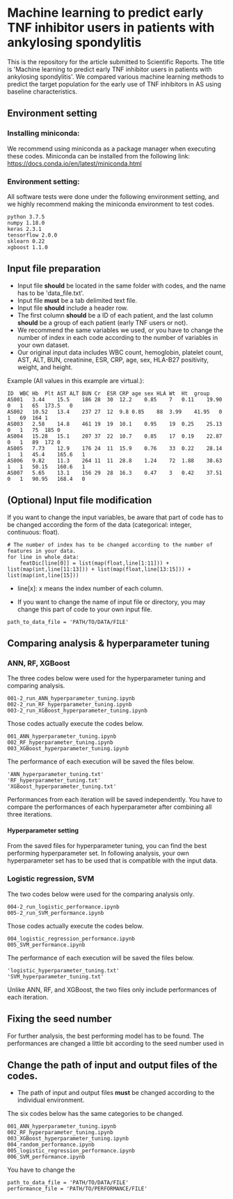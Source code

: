 # Machine learning to predict early TNF inhibitor users in patients with ankylosing spondylitis

This is the repository for the article submitted to Scientific Reports. The title is 'Machine learning to predict early TNF inhibitor users in patients with ankylosing spondylitis'. We compared various machine learning methods to predict the target population for the early use of TNF inhibitors in AS using baseline characteristics. 


## Environment setting

### Installing miniconda:

We recommend using miniconda as a package manager when executing these codes. Miniconda can be installed from the following link: https://docs.conda.io/en/latest/miniconda.html

### Environment setting:

All software tests were done under the following environment setting, and we highly recommend making the miniconda environment to test codes.

```
python 3.7.5
numpy 1.18.0
keras 2.3.1
tensorflow 2.0.0
sklearn 0.22
xgboost 1.1.0
```

## Input file preparation

* Input file **should** be located in the same folder with codes, and the name has to be 'data_file.txt'.
* Input file **must** be a tab delimited text file.
* Input file **should** include a header row.
* The first column **should** be a ID of each patient, and the last column **should** be a group of each patient (early TNF users or not).
* We recommend the same variables we used, or you have to change the number of index in each code according to the number of variables in your own dataset.
* Our original input data includes WBC count, hemoglobin, platelet count, AST, ALT, BUN, creatinine, ESR, CRP, age, sex, HLA-B27 positivity, weight, and height.

Example (All values in this example are virtual.):
```
ID  WBC	Hb	Plt	AST	ALT	BUN	Cr	ESR	CRP	age	sex	HLA	Wt	Ht	group
AS001	3.44	15.5	186	28	30	12.2	0.85	7	0.11	19.90	0	1	65	173.5	0
AS002	10.52	13.4	237	27	12	9.8	0.85	88	3.99	41.95	0	1	69	164	1
AS003	2.58	14.8	461	19	19	10.1	0.95	19	0.25	25.13	0	1	75	185	0
AS004	15.28	15.1	207	37	22	10.7	0.85	17	0.19	22.87	0	1	89	172	0
AS005	7.73	12.9	176	24	11	15.9	0.76	33	0.22	28.14	1	1	45.4	165.6	1
AS006	9.82	11.3	264	11	11	28.8	1.24	72	1.88	38.63	1	1	50.15	160.6	1
AS007	5.65	13.1	156	29	28	16.3	0.47	3	0.42	37.51	0	1	90.95	168.4	0
```

## (Optional) Input file modification
If you want to change the input variables, be aware that part of code has to be changed according the form of the data (categorical: integer, continuous: float). 
```
# The number of index has to be changed according to the number of features in your data.
for line in whole_data:
    featDic[line[0]] = list(map(float,line[1:11])) + list(map(int,line[11:13])) + list(map(float,line[13:15])) + list(map(int,line[15]))
```
* line[x]: x means the index number of each column.

* If you want to change the name of input file or directory, you may change this part of code to your own input file.
```
path_to_data_file = 'PATH/TO/DATA/FILE'
```

## Comparing analysis & hyperparameter tuning
### ANN, RF, XGBoost
The three codes below were used for the hyperparameter tuning and comparing analysis.
```
001-2_run_ANN_hyperparameter_tuning.ipynb
002-2_run_RF_hyperparameter_tuning.ipynb
003-2_run_XGBoost_hyperparameter_tuning.ipynb
```

Those codes actually execute the codes below.
```
001_ANN_hyperparameter_tuning.ipynb
002_RF_hyperparameter_tuning.ipynb
003_XGBoost_hyperparameter_tuning.ipynb
```

The performance of each execution will be saved the files below.
```
'ANN_hyperparameter_tuning.txt'
'RF_hyperparameter_tuning.txt'
'XGBoost_hyperparameter_tuning.txt'
```

Performances from each iteration will be saved independently. You have to compare the performances of each hyperparameter after combining all three iterations.

#### Hyperparameter setting
From the saved files for hyperparameter tuning, you can find the best performing hyperparameter set. In following analysis, your own hyperparameter set has to be used that is compatible with the input data.

### Logistic regression, SVM
The two codes below were used for the comparing analysis only. 
```
004-2_run_logistic_performance.ipynb
005-2_run_SVM_performance.ipynb
```

Those codes actually execute the codes below.
```
004_logistic_regression_performance.ipynb
005_SVM_performance.ipynb
```

The performance of each execution will be saved the files below.
```
'logistic_hyperparameter_tuning.txt'
'SVM_hyperparameter_tuning.txt'
```
Unlike ANN, RF, and XGBoost, the two files only include performances of each iteration. 

## Fixing the seed number
For further analysis, the best performing model has to be found. The performances are changed a little bit according to the seed number used in 


## Change the path of input and output files of the codes.

* The path of input and output files **must** be changed according to the individual environment.

The six codes below has the same categories to be changed.
```
001_ANN_hyperparameter_tuning.ipynb
002_RF_hyperparameter_tuning.ipynb
003_XGBoost_hyperparameter_tuning.ipynb
004_random_performance.ipynb
005_logistic_regression_performance.ipynb
006_SVM_performance.ipynb
```

You have to change the 
```
path_to_data_file = 'PATH/TO/DATA/FILE'
performance_file = 'PATH/TO/PERFORMANCE/FILE'
```

